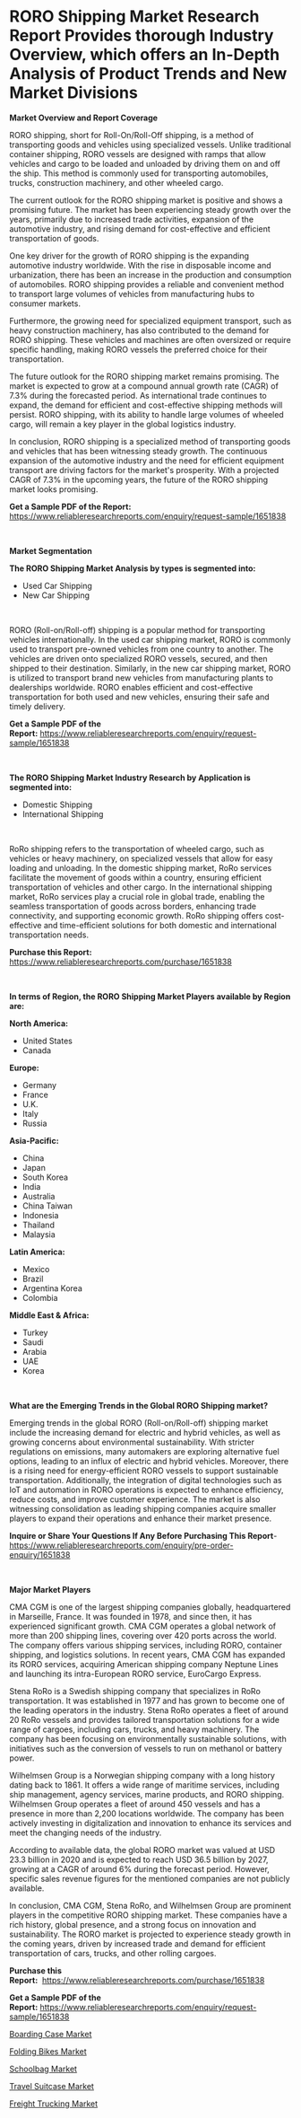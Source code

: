 <p><h1>RORO Shipping Market Research Report Provides thorough Industry Overview, which offers an In-Depth Analysis of Product Trends and New Market Divisions</h1></p><p><strong>Market Overview and Report Coverage</strong></p>
<p><p>RORO shipping, short for Roll-On/Roll-Off shipping, is a method of transporting goods and vehicles using specialized vessels. Unlike traditional container shipping, RORO vessels are designed with ramps that allow vehicles and cargo to be loaded and unloaded by driving them on and off the ship. This method is commonly used for transporting automobiles, trucks, construction machinery, and other wheeled cargo.</p><p>The current outlook for the RORO shipping market is positive and shows a promising future. The market has been experiencing steady growth over the years, primarily due to increased trade activities, expansion of the automotive industry, and rising demand for cost-effective and efficient transportation of goods.</p><p>One key driver for the growth of RORO shipping is the expanding automotive industry worldwide. With the rise in disposable income and urbanization, there has been an increase in the production and consumption of automobiles. RORO shipping provides a reliable and convenient method to transport large volumes of vehicles from manufacturing hubs to consumer markets.</p><p>Furthermore, the growing need for specialized equipment transport, such as heavy construction machinery, has also contributed to the demand for RORO shipping. These vehicles and machines are often oversized or require specific handling, making RORO vessels the preferred choice for their transportation.</p><p>The future outlook for the RORO shipping market remains promising. The market is expected to grow at a compound annual growth rate (CAGR) of 7.3% during the forecasted period. As international trade continues to expand, the demand for efficient and cost-effective shipping methods will persist. RORO shipping, with its ability to handle large volumes of wheeled cargo, will remain a key player in the global logistics industry.</p><p>In conclusion, RORO shipping is a specialized method of transporting goods and vehicles that has been witnessing steady growth. The continuous expansion of the automotive industry and the need for efficient equipment transport are driving factors for the market's prosperity. With a projected CAGR of 7.3% in the upcoming years, the future of the RORO shipping market looks promising.</p></p>
<p><strong>Get a Sample PDF of the Report:</strong> <a href="https://www.reliableresearchreports.com/enquiry/request-sample/1651838">https://www.reliableresearchreports.com/enquiry/request-sample/1651838</a></p>
<p>&nbsp;</p>
<p><strong>Market Segmentation</strong></p>
<p><strong>The RORO Shipping Market Analysis by types is segmented into:</strong></p>
<p><ul><li>Used Car Shipping</li><li>New Car Shipping</li></ul></p>
<p>&nbsp;</p>
<p><p>RORO (Roll-on/Roll-off) shipping is a popular method for transporting vehicles internationally. In the used car shipping market, RORO is commonly used to transport pre-owned vehicles from one country to another. The vehicles are driven onto specialized RORO vessels, secured, and then shipped to their destination. Similarly, in the new car shipping market, RORO is utilized to transport brand new vehicles from manufacturing plants to dealerships worldwide. RORO enables efficient and cost-effective transportation for both used and new vehicles, ensuring their safe and timely delivery.</p></p>
<p><strong>Get a Sample PDF of the Report:</strong>&nbsp;<a href="https://www.reliableresearchreports.com/enquiry/request-sample/1651838">https://www.reliableresearchreports.com/enquiry/request-sample/1651838</a></p>
<p>&nbsp;</p>
<p><strong>The RORO Shipping Market Industry Research by Application is segmented into:</strong></p>
<p><ul><li>Domestic Shipping</li><li>International Shipping</li></ul></p>
<p>&nbsp;</p>
<p><p>RoRo shipping refers to the transportation of wheeled cargo, such as vehicles or heavy machinery, on specialized vessels that allow for easy loading and unloading. In the domestic shipping market, RoRo services facilitate the movement of goods within a country, ensuring efficient transportation of vehicles and other cargo. In the international shipping market, RoRo services play a crucial role in global trade, enabling the seamless transportation of goods across borders, enhancing trade connectivity, and supporting economic growth. RoRo shipping offers cost-effective and time-efficient solutions for both domestic and international transportation needs.</p></p>
<p><strong>Purchase this Report:</strong>&nbsp; <a href="https://www.reliableresearchreports.com/purchase/1651838">https://www.reliableresearchreports.com/purchase/1651838</a></p>
<p>&nbsp;</p>
<p><strong>In terms of Region, the RORO Shipping Market Players available by Region are:</strong></p>
<p>
    <p> <strong> North America: </strong>
        <ul>
            <li>United States</li>
            <li>Canada</li>
        </ul>
        </p> 
    <p> <strong> Europe: </strong>
        <ul>
            <li>Germany</li>
            <li>France</li>
            <li>U.K.</li>
            <li>Italy</li>
            <li>Russia</li>
        </ul>
        </p> 
    <p> <strong> Asia-Pacific: </strong>
        <ul>
            <li>China</li>
            <li>Japan</li>
            <li>South Korea</li>
            <li>India</li>
            <li>Australia</li>
            <li>China Taiwan</li>
            <li>Indonesia</li>
            <li>Thailand</li>
            <li>Malaysia</li>
        </ul>
        </p> 
    <p> <strong> Latin America: </strong>
        <ul>
            <li>Mexico</li>
            <li>Brazil</li>
            <li>Argentina Korea</li>
            <li>Colombia</li>
        </ul>
        </p> 
    <p> <strong> Middle East & Africa: </strong>
        <ul>
            <li>Turkey</li>
            <li>Saudi</li>
            <li>Arabia</li>
            <li>UAE</li>
            <li>Korea</li>
        </ul>
    </p>
    </p>
<p>&nbsp;</p>
<p><strong>What are the Emerging Trends in the Global RORO Shipping market?</strong></p>
<p><p>Emerging trends in the global RORO (Roll-on/Roll-off) shipping market include the increasing demand for electric and hybrid vehicles, as well as growing concerns about environmental sustainability. With stricter regulations on emissions, many automakers are exploring alternative fuel options, leading to an influx of electric and hybrid vehicles. Moreover, there is a rising need for energy-efficient RORO vessels to support sustainable transportation. Additionally, the integration of digital technologies such as IoT and automation in RORO operations is expected to enhance efficiency, reduce costs, and improve customer experience. The market is also witnessing consolidation as leading shipping companies acquire smaller players to expand their operations and enhance their market presence.</p></p>
<p><strong>Inquire or Share Your Questions If Any Before Purchasing This Report</strong>- <a href="https://www.reliableresearchreports.com/enquiry/pre-order-enquiry/1651838">https://www.reliableresearchreports.com/enquiry/pre-order-enquiry/1651838</a></p>
<p>&nbsp;</p>
<p><strong>Major Market Players</strong></p>
<p><p>CMA CGM is one of the largest shipping companies globally, headquartered in Marseille, France. It was founded in 1978, and since then, it has experienced significant growth. CMA CGM operates a global network of more than 200 shipping lines, covering over 420 ports across the world. The company offers various shipping services, including RORO, container shipping, and logistics solutions. In recent years, CMA CGM has expanded its RORO services, acquiring American shipping company Neptune Lines and launching its intra-European RORO service, EuroCargo Express.</p><p>Stena RoRo is a Swedish shipping company that specializes in RoRo transportation. It was established in 1977 and has grown to become one of the leading operators in the industry. Stena RoRo operates a fleet of around 20 RoRo vessels and provides tailored transportation solutions for a wide range of cargoes, including cars, trucks, and heavy machinery. The company has been focusing on environmentally sustainable solutions, with initiatives such as the conversion of vessels to run on methanol or battery power.</p><p>Wilhelmsen Group is a Norwegian shipping company with a long history dating back to 1861. It offers a wide range of maritime services, including ship management, agency services, marine products, and RORO shipping. Wilhelmsen Group operates a fleet of around 450 vessels and has a presence in more than 2,200 locations worldwide. The company has been actively investing in digitalization and innovation to enhance its services and meet the changing needs of the industry.</p><p>According to available data, the global RORO market was valued at USD 23.3 billion in 2020 and is expected to reach USD 36.5 billion by 2027, growing at a CAGR of around 6% during the forecast period. However, specific sales revenue figures for the mentioned companies are not publicly available.</p><p>In conclusion, CMA CGM, Stena RoRo, and Wilhelmsen Group are prominent players in the competitive RORO shipping market. These companies have a rich history, global presence, and a strong focus on innovation and sustainability. The RORO market is projected to experience steady growth in the coming years, driven by increased trade and demand for efficient transportation of cars, trucks, and other rolling cargoes.</p></p>
<p><strong>Purchase this Report:</strong>&nbsp;&nbsp;<a href="https://www.reliableresearchreports.com/purchase/1651838">https://www.reliableresearchreports.com/purchase/1651838</a></p>
<p></p>
<p><strong>Get a Sample PDF of the Report:</strong>&nbsp;<a href="https://www.reliableresearchreports.com/enquiry/request-sample/1651838">https://www.reliableresearchreports.com/enquiry/request-sample/1651838</a></p>
<p><p><a href="https://medium.com/@nicholasstewart02/boarding-case-market-outlook-industry-overview-and-forecast-2023-to-2030-39b5aa81dc58">Boarding Case Market</a></p><p><a href="https://github.com/amae102299/Market-Research-Report-List-1/blob/main/folding-bikes-market.md">Folding Bikes Market</a></p><p><a href="https://medium.com/@dylangilbert65/schoolbag-market-analysis-and-sze-forecasted-for-period-from-2023-to-2030-695c10b08cd3">Schoolbag Market</a></p><p><a href="https://medium.com/@jeremybates83/travel-suitcase-market-insight-market-trends-growth-forecasted-from-2023-to-2030-ba3358e88a47">Travel Suitcase Market</a></p><p><a href="https://github.com/sndrkn/Market-Research-Report-List-1/blob/main/freight-trucking-market.md">Freight Trucking Market</a></p></p>